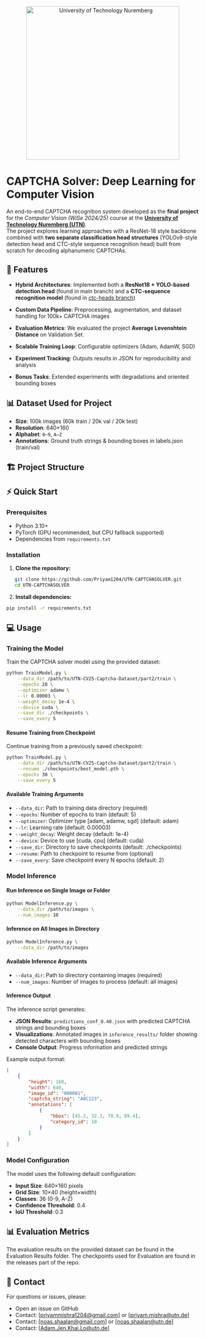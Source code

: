 <div align="center">
  <img src="https://www.strichpunkt-design.de/storage/app/media/work/technische-universitaet-nuernberg-corporate-design-corporate-identity/technische-universitaet-nuernberg-corporate-design-corporate-identity-6-1920x1080__automuted--poster.jpg" alt="University of Technology Nuremberg" width="400"/>
</div>

# CAPTCHA Solver: Deep Learning for Computer Vision

An end-to-end CAPTCHA recognition system developed as the **final project** for the *Computer Vision (WiSe 2024/25)* course at the **[University of Technology Nuremberg (UTN)](https://www.utn.de/)**.  
The project explores learning approaches with a ResNet-18 style backbone combined with **two separate classification head structures** (YOLOv8-style detection head and CTC-style sequence recognition head) built from scratch for decoding alphanumeric CAPTCHAs.

## 🌟 Features

- **Hybrid Architectures**: Implemented both a **ResNet18 + YOLO-based detection head** (found in main branch) and a **CTC-sequence recognition model** (found in [ctc-heads branch](https://github.com/Priyam1204/UTN-CAPTCHASOLVER/tree/ctc-branch))

- **Custom Data Pipeline**: Preprocessing, augmentation, and dataset handling for 100k+ CAPTCHA images
- **Evaluation Metrics**: We evaluated the project **Average Levenshtein Distance** on Validation Set. 
- **Scalable Training Loop**: Configurable optimizers (Adam, AdamW, SGD)
- **Experiment Tracking**: Outputs results in JSON for reproducibility and analysis
- **Bonus Tasks**: Extended experiments with degradations and oriented bounding boxes

## 📊 Dataset Used for Project

- **Size**: 100k images (60k train / 20k val / 20k test)  
- **Resolution**: 640×160  
- **Alphabet**: `0–9`, `A–Z`  
- **Annotations**: Ground truth strings & bounding boxes in labels.json (train/val)  
  

## 🏗️ Project Structure


## ⚡ Quick Start

### Prerequisites
- Python 3.10+
- PyTorch (GPU recommended, but CPU fallback supported)
- Dependencies from `requirements.txt`

### Installation

1. **Clone the repository:**
```bash
   git clone https://github.com/Priyam1204/UTN-CAPTCHASOLVER.git
   cd UTN-CAPTCHASOLVER
```

2. **Install dependencies:**
```bash
pip install -r requirements.txt
```

## 💻 Usage

### Training the Model

Train the CAPTCHA solver model using the provided dataset:

```bash
python TrainModel.py \
    --data_dir /path/to/UTN-CV25-Captcha-Dataset/part2/train \
    --epochs 20 \
    --optimizer adamw \
    --lr 0.00003 \
    --weight_decay 1e-4 \
    --device cuda \
    --save_dir ./checkpoints \
    --save_every 5
```

#### Resume Training from Checkpoint

Continue training from a previously saved checkpoint:

```bash
python TrainModel.py \
    --data_dir /path/to/UTN-CV25-Captcha-Dataset/part2/train \
    --resume ./checkpoints/best_model.pth \
    --epochs 30 \
    --save_every 5
```

#### Available Training Arguments

- `--data_dir`: Path to training data directory (required)
- `--epochs`: Number of epochs to train (default: 5)
- `--optimizer`: Optimizer type [adam, adamw, sgd] (default: adam)
- `--lr`: Learning rate (default: 0.00003)
- `--weight_decay`: Weight decay (default: 1e-4)
- `--device`: Device to use [cuda, cpu] (default: cuda)
- `--save_dir`: Directory to save checkpoints (default: ./checkpoints)
- `--resume`: Path to checkpoint to resume from (optional)
- `--save_every`: Save checkpoint every N epochs (default: 2)

### Model Inference

#### Run Inference on Single Image or Folder

```bash
python ModelInference.py \
    --data_dir /path/to/images \
    --num_images 10
```

#### Inference on All Images in Directory

```bash
python ModelInference.py \
    --data_dir /path/to/images
```

#### Available Inference Arguments

- `--data_dir`: Path to directory containing images (required)
- `--num_images`: Number of images to process (default: all images)

#### Inference Output

The inference script generates:
- **JSON Results**: `predictions_conf_0.40.json` with predicted CAPTCHA strings and bounding boxes
- **Visualizations**: Annotated images in `inference_results/` folder showing detected characters with bounding boxes
- **Console Output**: Progress information and predicted strings

Example output format:
```json
[
    {
        "height": 160,
        "width": 640,
        "image_id": "000001",
        "captcha_string": "ABC123",
        "annotations": [
            {
                "bbox": [45.2, 32.1, 78.9, 89.4],
                "category_id": 10
            }
        ]
    }
]
```

### Model Configuration

The model uses the following default configuration:
- **Input Size**: 640×160 pixels
- **Grid Size**: 10×40 (height×width)
- **Classes**: 36 (0-9, A-Z)
- **Confidence Threshold**: 0.4
- **IoU Threshold**: 0.3

## 📊 Evaluation Metrics

The evaluation results on the provided dataset can be found in the Evaluation Results folder. The checkpoints used for Evaluation are found in the releases part of the repo.


## 📧 Contact

For questions or issues, please:
- Open an issue on GitHub
- Contact: [priyammishra1204@gmail.com] or [priyam.mishra@utn.de]
- Contact: [noas.shaalan@gmail.com] or [noas.shaalan@utn.de] 
- Contact: [Adam.Jen.Khai.Lo@utn.de]